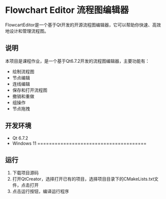 # Flowchart Editor 流程图编辑器
FlowcartEditor是一个基于Qt开发的开源流程图编辑器，它可以帮助你快速、高效地设计和管理流程图。
## 说明
本项目是课程作业，是一个基于Qt6.7.2开发的流程图编辑器，主要功能有：
- 绘制流程图
- 节点编辑
- 连线编辑
- 保存和打开流程图  
- 撤销和重做
- 组操作
- 节点拖拽

## 开发环境
- Qt 6.7.2
- Windows 11
======================================
## 运行
1. 下载项目源码 
2. 打开QtCreator，选择打开已有的项目，选择项目目录下的CMakeLists.txt文件，点击打开
3. 点击运行按钮，编译运行程序
